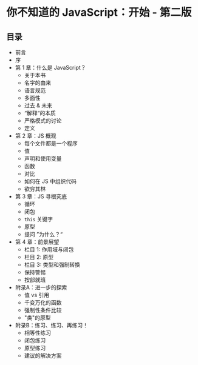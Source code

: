 # 你不知道的 JavaScript：开始 - 第二版

## 目录

* 前言
* 序
* 第 1 章：什么是 JavaScript？
    * 关于本书
    * 名字的由来
    * 语言规范
    * 多面性
    * 过去 & 未来
    * “解释“的本质
    * 严格模式的讨论
    * 定义
* 第 2 章：JS 概观
    * 每个文件都是一个程序
    * 值
    * 声明和使用变量
    * 函数
    * 对比
    * 如何在 JS 中组织代码
    * 欲穷其林
* 第 3 章：JS 寻根究底
    * 循环
    * 闭包
    * `this` 关键字
    * 原型
    * 提问 ”为什么？“
* 第 4 章：前景展望
    * 栏目 1: 作用域与闭包
    * 栏目 2: 原型
    * 栏目 3: 类型和强制转换
    * 保持警惕
    * 按部就班
* 附录A：进一步的探索
    * 值 vs 引用
    * 千变万化的函数
    * 强制性条件比较
    * "类"的原型
* 附录B：练习、练习、再练习！
    * 相等性练习
    * 闭包练习
    * 原型练习
    * 建议的解决方案
